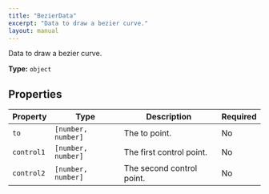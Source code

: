 ```yaml
---
title: "BezierData"
excerpt: "Data to draw a bezier curve."
layout: manual
---
```


Data to draw a bezier curve.



**Type:** `object`





## Properties

| Property | Type | Description | Required |
|----------|------|-------------|----------|
| `to` |`[number, number]`| The to point. | No |
| `control1` |`[number, number]`| The first control point. | No |
| `control2` |`[number, number]`| The second control point. | No |


